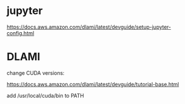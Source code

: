 
# jupyter

https://docs.aws.amazon.com/dlami/latest/devguide/setup-jupyter-config.html



# DLAMI


change CUDA versions:

https://docs.aws.amazon.com/dlami/latest/devguide/tutorial-base.html


add /usr/local/cuda/bin to PATH

